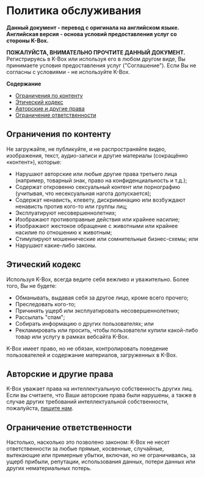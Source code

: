 ﻿# Политика обслуживания

**Данный документ - перевод с оригинала на английском языке. Английская версия - основа условий предоставления услуг со стороны  K-Box.**

**ПОЖАЛУЙСТА, ВНИМАТЕЛЬНО ПРОЧТИТЕ ДАННЫЙ ДОКУМЕНТ.** Регистрируясь в K-Box или используя его в любом другом виде, Вы принимаете условия предоставления услуг ("Соглашение"). Если Вы не согласны с условиями - не используйте K-Box.
 

**Содержание**

- [Ограничения по контенту](#content-restrictions)
- [Этический кодекс](#code-of-conduct)
- [Авторские и другие права](#third-party-copyrights-and-other-rights)
- [Ограничение ответственности](#limitation-of-liability)


## <a id="content-restrictions"></a>Ограничения по контенту
Не загружайте, не публикуйте, и не распространяйте видео, изображения, текст, аудио-записи и другие материалы (сокращённо «контент»), которые:
* Нарушают авторские или любые другие права третьего лица  (например, товарный знак, право на конфиденциальность и т.д.);
* Содержат откровенно сексуальный контент или порнографию (учитывая, что несексуальная нагота допускается);
* Содержат ненависть, клевету, дискриминацию или возбуждают ненависть против кого-то или группы лиц;
* Эксплуатируют несовершеннолетних;
* Изображают противоправные действия или крайнее насилие;
* Изображают жестокое обращение с животными или крайнее насилие по отношению к животным;
* Стимулируют мошеннические или сомнительные бизнес-схемы; или
* Нарушают какие-либо законы.

## <a id="code-of-conduct"></a>Этический кодекс
Используя K-Box, всегда ведите себя вежливо и уважительно. Более того, Вы не будете:
* Обманывать, выдавая себя за другое лицо, кроме всего прочего;
* Преследовать кого-то;
* Причинять ущерб или эксплуатировать несовершеннолетних;
* Рассылать "спам";
* Собирать информацию о других пользователях; или
* Рекламировать или просить, чтобы пользователи купили какой-либо товар или услугу в рамках вебсайта K-Box.

K-Box имеет право, но не обязан, контролировать поведение пользователей и содержание материалов, загруженных в K-Box.

## <a id="third-party-copyrights-and-other-rights"></a>Авторские и другие права
K-Box уважает права на интеллектуальную собственность других лиц. Если вы считаете, что Ваши авторские права были нарушены, а также в случае других требований интеллектуальной собственности, пожалуйста, [пишите нам](contact).

## <a id="limitation-of-liability"></a>Ограничение ответственности
Настолько, насколько это позволено законом: K-Box не несет ответственности за любые прямые, косвенные, случайные, вытекающие или примерные убытки, включая, но не ограничиваясь, за ущерб прибыли, репутации, использования данных, потери данных или других нематериальных потерь.
